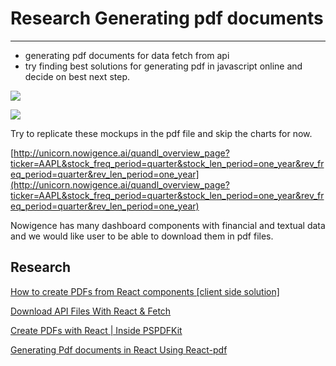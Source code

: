 # Research Generating pdf documents

---

- generating pdf documents for data fetch from api
- try finding best solutions for generating pdf in javascript online and decide on best next step.

![](image_(1)-a33c46f5-514e-4244-a31f-4f85992013b4.png)

![](image-d14e7701-7dc6-4d47-932e-a4d9141712b4.png)

Try to replicate these mockups in the pdf file and skip the charts for now.

[http://unicorn.nowigence.ai/quandl_overview_page?ticker=AAPL&stock_freq_period=quarter&stock_len_period=one_year&rev_freq_period=quarter&rev_len_period=one_year](http://unicorn.nowigence.ai/quandl_overview_page?ticker=AAPL&stock_freq_period=quarter&stock_len_period=one_year&rev_freq_period=quarter&rev_len_period=one_year)

[](http://unicorn.nowigence.ai/quandl_financial_income_statement?ticker=TTL&year_or_quarter=year&n_periods=4)

Nowigence has many dashboard components with financial and textual data and we would like user to be able to download them in pdf files.

## Research

[How to create PDFs from React components [client side solution]](https://www.google.com/url?sa=t&rct=j&q=&esrc=s&source=web&cd=3&cad=rja&uact=8&ved=2ahUKEwiRpPvqp-fkAhUCcq0KHaoPCpoQFjACegQIARAB&url=https%3A%2F%2Fmedium.com%2F%40shivekkhurana%2Fhow-to-create-pdfs-from-react-components-client-side-solution-7f506d9dfa6d&usg=AOvVaw19V0uHahT8zYvsRbtnP6ls)

[Download API Files With React & Fetch](https://www.google.com/url?sa=t&rct=j&q=&esrc=s&source=web&cd=1&cad=rja&uact=8&ved=2ahUKEwj38YXmwOfkAhVJ-6wKHaVxCSMQFjAAegQIARAB&url=https%3A%2F%2Fmedium.com%2Fyellowcode%2Fdownload-api-files-with-react-fetch-393e4dae0d9e&usg=AOvVaw0IuCTqdy0CdazIs5Ho1SWo)

[Create PDFs with React | Inside PSPDFKit](https://pspdfkit.com/blog/2019/create-pdfs-with-react/)

[Generating Pdf documents in React Using React-pdf](https://dev.to/finallynero/generating-pdf-documents-in-react-using-react-pdf-4ka7)